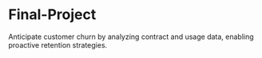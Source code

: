 # Final-Project
Anticipate customer churn by analyzing contract and usage data, enabling proactive retention strategies.
